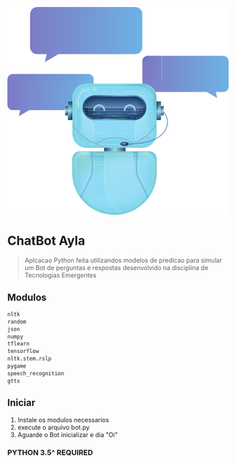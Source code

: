 ![Ayla](./assets/Ayla.png)



# ChatBot Ayla

> Aplcacao Python feita utilizandos modelos de predicao para simular um Bot de perguntas e respostas desenvolvido na disciplina de Tecnologias Emergentes



## Modulos

```python
nltk
random
json 
numpy 
tflearn
tensorflow
nltk.stem.rslp 
pygame
speech_recognition
gtts
```



##  Iniciar

1. Instale os modulos necessarios
2. execute o arquivo bot.py
3. Aguarde o Bot inicializar e dia "Oi"

### PYTHON  3.5^  REQUIRED

